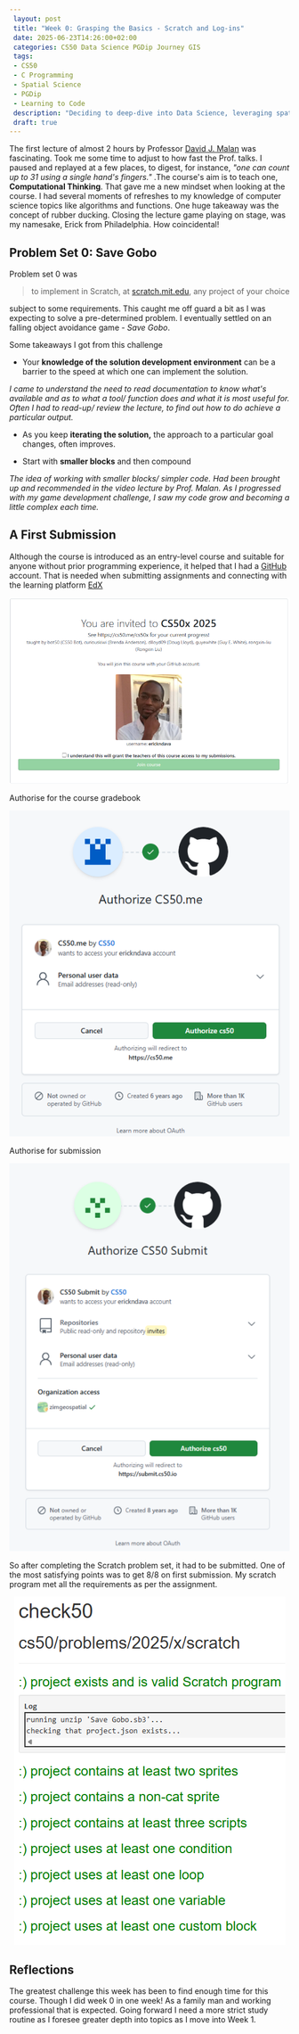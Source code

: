 ```yaml
---
 layout: post
 title: "Week 0: Grasping the Basics - Scratch and Log-ins"
 date: 2025-06-23T14:26:00+02:00
 categories: CS50 Data Science PGDip Journey GIS
 tags: 
 - CS50
 - C Programming
 - Spatial Science
 - PGDip
 - Learning to Code
 description: "Deciding to deep-dive into Data Science, leveraging spatial data expertise and writing about the break." 
 draft: true
--- 
```


The first lecture of almost 2 hours by Professor  [David J. Malan](https://cs.harvard.edu/malan/) was fascinating. Took me some time to adjust to how fast the Prof. talks. I paused and replayed at a few places, to digest, for instance, *"one can count up to 31 using a single hand's fingers."* .The course's aim is to teach one, **Computational Thinking**. That gave me a new mindset when looking at the course. I had several moments of refreshes to my knowledge of computer science topics like algorithms and functions. One huge takeaway was the concept of rubber ducking. Closing the lecture game playing on stage, was my namesake, Erick from Philadelphia. How coincidental!

 
## Problem Set 0: Save Gobo
Problem set 0 was
>to implement in Scratch, at [scratch.mit.edu](https://scratch.mit.edu/), any project of your choice

subject to some requirements. This caught me off guard a bit as I was expecting  to solve a pre-determined problem. I eventually settled on an falling  object avoidance game - *Save Gobo*. 

Some takeaways I got from this challenge
- Your **knowledge of the solution development environment** can be a barrier to the speed at which one can implement the solution.

*I came to understand the need to read documentation to know what's available and as to what a tool/ function does and what it is most useful for. Often I had to read-up/ review the lecture, to find out how to do achieve a particular output.* 

- As you keep **iterating the solution,** the approach to a particular goal changes, often improves. 

- Start with **smaller blocks** and then compound

*The idea of working with smaller blocks/ simpler code. Had been brought up and recommended in the video lecture by Prof. Malan. As I progressed with my game development challenge, I saw my code grow and becoming a little complex each time.*

## A First Submission
 
 Although the course is introduced as an entry-level course and suitable for anyone without prior programming experience, it helped that I had a [GitHub](https://github.com/) account. That is needed when submitting assignments and connecting with the learning platform [EdX](https://home.edx.org/)

<p align="center"><img src="/images/GitHub_Invitation_for_CS50.png" alt="Invitation to CS50x"/></p>

Authorise for the course gradebook

<p align="center"><img src="/images/Authorise_CS50_smaller.png" alt="Authorize CS50.me"/></p>

Authorise for submission

<p align="center"><img src="/images/Authorise_CS50.png" alt="Authorize Submit"/></p>

So after completing the Scratch problem set, it had to be submitted. One of the most satisfying points was to get 8/8 on first submission. My scratch program met all the requirements as per the assignment. 

<p align="center"><img src="/images/Project_check.png" alt="Project Check"/></p>


## Reflections
The greatest challenge this week has been to find enough time for this course. Though I did week 0 in one week! As a family man and working professional that is expected. Going forward I need a more strict study routine as I foresee greater depth into topics as I move into Week 1. 
